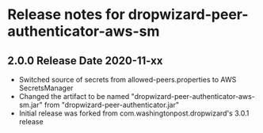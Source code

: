 # Release notes for dropwizard-peer-authenticator-aws-sm

## 2.0.0 Release Date 2020-11-xx

* Switched source of secrets from allowed-peers.properties to AWS SecretsManager
* Changed the artifact to be named "dropwizard-peer-authenticator-aws-sm.jar" from "dropwizard-peer-authenticator.jar"
* Initial release was forked from com.washingtonpost.dropwizard's 3.0.1 release
